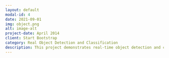 ```yaml
---
layout: default
modal-id: 4
date: 2021-09-01
img: object.png
alt: image-alt
project-date: April 2014
client: Start Bootstrap
category: Real Object Detection and Classification
description: This project demonstrates real-time object detection and classification using state-of-the-art machine learning and deep learning frameworks. The system was developed using PyTorch for model training, ONNX Runtime for model optimization, and DirectML for efficient inference on Windows systems. By leveraging a pre-trained Faster R-CNN model and fine-tuning it on the COCO dataset, the project achieved accurate and efficient object detection. The optimized ONNX model was integrated into a real-time application, capable of processing live camera feeds and video streams with high performance. The project's success showcases advanced techniques in model training, optimization, and deployment, making it an excellent addition to any machine learning 
---
```

